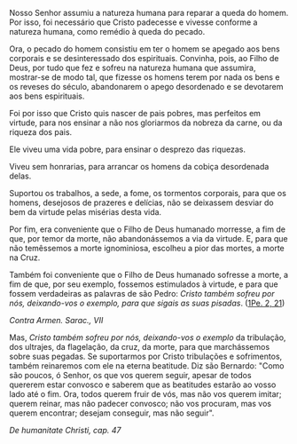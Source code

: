 
Nosso Senhor assumiu a natureza humana para reparar a queda do homem. Por isso, foi necessário que Cristo padecesse e vivesse conforme a natureza humana, como remédio à queda do pecado.

Ora, o pecado do homem consistiu em ter o homem se apegado aos bens corporais e se desinteressado dos espirituais. Convinha, pois, ao Filho de Deus, por tudo que fez e sofreu na natureza humana que assumira, mostrar-se de modo tal, que fizesse os homens terem por nada os bens e os reveses do século, abandonarem o apego desordenado e se devotarem aos bens espirituais.

Foi por isso que Cristo quis nascer de pais pobres, mas perfeitos em virtude, para nos ensinar a não nos gloriarmos da nobreza da carne, ou da riqueza dos pais.

Ele viveu uma vida pobre, para ensinar o desprezo das riquezas.

Viveu sem honrarias, para arrancar os homens da cobiça desordenada delas.

Suportou os trabalhos, a sede, a fome, os tormentos corporais, para que os homens, desejosos de prazeres e delícias, não se deixassem desviar do bem da virtude pelas misérias desta vida.

Por fim, era conveniente que o Filho de Deus humanado morresse, a fim de que, por temor da morte, não abandonássemos a via da virtude. E, para que não temêssemos a morte ignominiosa, escolheu a pior das mortes, a morte na Cruz.

Também foi conveniente que o Filho de Deus humanado sofresse a morte, a fim de que, por seu exemplo, fossemos estimulados à virtude, e para que fossem verdadeiras as palavras de são Pedro: *Cristo também sofreu por nós, deixando-vos o exemplo, para que sigais as suas pisadas*. ([1Pe. 2, 21](https://vulgata.online/bible/1Pe.2?ed=MS&vfn=MS.1Pe.2.21:vs)) 

*Contra Armen. Sarac., VII*

Mas, *Cristo também sofreu por nós, deixando-vos o exemplo* da tribulação, dos ultrajes, da flagelação, da cruz, da morte, para que marchássemos sobre suas pegadas. Se suportarmos por Cristo tribulações e sofrimentos, também reinaremos com ele na eterna beatitude. Diz são Bernardo: "Como são poucos, ó Senhor, os que vos querem seguir, apesar de todos quererem estar convosco e saberem que as beatitudes estarão ao vosso lado até o fim. Ora, todos querem fruir de vós, mas não vos querem imitar; querem reinar, mas não padecer convosco; não vos procuram, mas vos querem encontrar; desejam conseguir, mas não seguir".

*De humanitate Christi, cap. 47*

